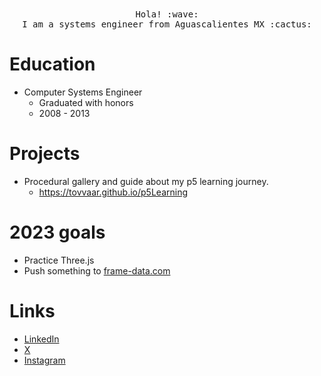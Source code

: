 <p align="center">
  <br><br>
  <samp>
    Hola! :wave:<br/> 
    I am a systems engineer from Aguascalientes MX :cactus:<br/>
  </samp>
</p>

# Education
- Computer Systems Engineer
  - Graduated with honors
  - 2008 - 2013

# Projects
- Procedural gallery and guide about my p5 learning journey.
  - https://tovvaar.github.io/p5Learning

# 2023 goals
- Practice Three.js
- Push something to [frame-data.com](https://frame-data.com)

# Links
- [LinkedIn](https://www.linkedin.com/in/tovarerick)
- [X](https://twitter.com/TovVAar)
- [Instagram](https://instagram.com/tovvaar)

